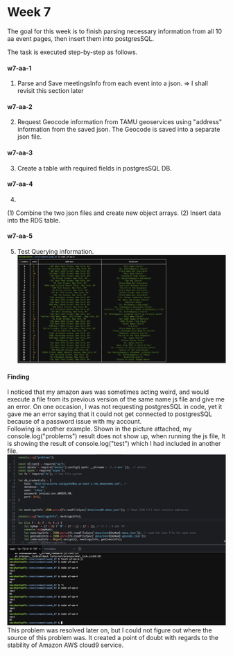 # Week 7

The goal for this week is to finish parsing necessary information from all 10 aa event pages, then insert them into postgresSQL.

The task is executed step-by-step as follows. 

#### w7-aa-1 
1. Parse and Save meetingsInfo from each event into a json.
=> I shall revisit this section later

#### w7-aa-2
2. Request Geocode information from TAMU geoservices using "address" information from the saved json. The Geocode is saved into a separate json file. 

#### w7-aa-3
3. Create a table with required fields in postgresSQL DB.

#### w7-aa-4
4. 
(1) Combine the two json files and create new object arrays.
(2) Insert data into the RDS table.

#### w7-aa-5
5. Test Querying information. 
![Query Result](queryResult_from_postgreSQL.png)

#### Finding
I noticed that my amazon aws was sometimes acting weird, and would execute a file from its previous version of the same name js file and give me an error. On one occasion, I was not requesting postgresSQL in code, yet it gave me an error saying that it could not get connected to postgresSQL because of a password issue with my account. 
<br>
Following is another example. Shown in the picture attached,  my console.log("problems") result does not show up, when running the js file,  It is showing the result of console.log("test") which I had included in another file.
![AWS Error](unstabilityNoticed_on_AWS.png)
This problem was resolved later on, but I could not figure out where the source of this problem was. It created a point of doubt with regards to the stability of Amazon AWS cloud9 service.
